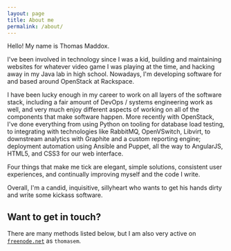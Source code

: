 ```yaml
---
layout: page
title: About me
permalink: /about/
---
```


Hello! My name is Thomas Maddox.

I've been involved in technology since I was a kid, building and maintaining websites for whatever video game I was playing at the time, and hacking away in my Java lab in high school. Nowadays, I'm developing software for and based around OpenStack at Rackspace.

I have been lucky enough in my career to work on all layers of the software stack, including a fair amount of DevOps / systems engineering work as well, and very much enjoy different aspects of working on all of the components that make software happen. More recently with OpenStack, I've done everything from using Python on tooling for database load testing, to integrating with technologies like RabbitMQ, OpenVSwitch, Libvirt, to downstream analytics with Graphite and a custom reporting engine; deployment automation using Ansible and Puppet, all the way to AngularJS, HTML5, and CSS3 for our web interface.

Four things that make me tick are elegant, simple solutions, consistent user experiences, and continually improving myself and the code I write.

Overall, I'm a candid, inquisitive, sillyheart who wants to get his hands dirty and write some kickass software.

## Want to get in touch?

There are many methods listed below, but I am also very active on [`freenode.net`](https://webchat.freenode.net/) as `thomasem`.
